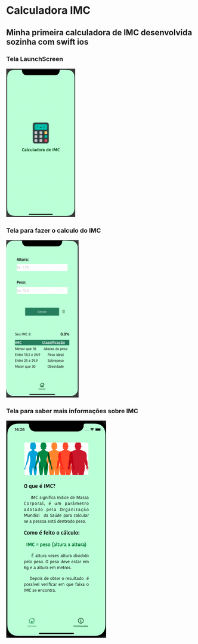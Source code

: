 #  Calculadora IMC 

<h2> Minha primeira calculadora de IMC desenvolvida sozinha com swift ios </h1>
<p>
  <h3> Tela LaunchScreen </h3>
   <img src="https://github.com/mariafortunato/calculadoraIMCSwift/blob/main/telas/launchscreen.png" alt="Tela LaunchScreen">
</p>
<p>
  <h3> Tela para fazer o calculo  do IMC </h3>
  <img src="https://github.com/mariafortunato/calculadoraIMCSwift/blob/main/telas/telaCalcular.png" alt="Tela para fazer o calculo  do IMC">
</p><p>
  <h3>Tela para saber mais informações sobre IMC </h3>
  <img src="https://github.com/mariafortunato/calculadoraIMCSwift/blob/main/telas/telaInformacoes.png" alt="Tela para saber mais informações sobre IMC">
</p>

